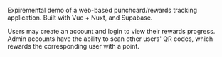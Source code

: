 Expiremental demo of a web-based punchcard/rewards tracking application. Built with Vue + Nuxt, and Supabase.

Users may create an account and login to view their rewards progress.
Admin accounts have the ability to scan other users' QR codes, which rewards the corresponding user with a point.
